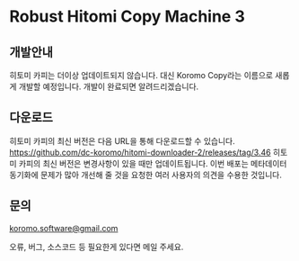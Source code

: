 # Robust Hitomi Copy Machine 3

## 개발안내

히토미 카피는 더이상 업데이트되지 않습니다. 대신 Koromo Copy라는 이름으로 새롭게 개발할 예정입니다. 개발이 완료되면 알려드리겠습니다.

## 다운로드

히토미 카피의 최신 버전은 다음 URL을 통해 다운로드할 수 있습니다. https://github.com/dc-koromo/hitomi-downloader-2/releases/tag/3.46 히토미 카피의 최신 버전은 변경사항이 있을 때만 업데이트됩니다. 이번 배포는 메타데이터 동기화에 문제가 많아 개선해 줄 것을 요청한 여러 사용자의 의견을 수용한 것입니다.

## 문의

koromo.software@gmail.com

오류, 버그, 소스코드 등 필요한게 있다면 메일 주세요.
